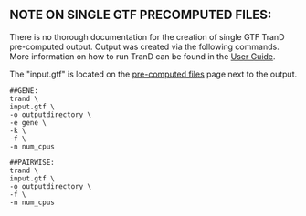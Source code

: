## NOTE ON SINGLE GTF PRECOMPUTED FILES:

There is no thorough documentation for the creation of single GTF TranD pre-computed output. Output was created via the following commands. More information on how to run TranD can be found in the [User Guide](https://github.com/McIntyre-Lab/TranD/wiki/User-Guide).

The "input.gtf" is located on the [pre-computed files](https://github.com/McIntyre-Lab/TranD/wiki/Precomputed-Files#single-gtf-trand) page next to the output.

```
##GENE:
trand \
input.gtf \
-o outputdirectory \
-e gene \
-k \
-f \
-n num_cpus

```

```
##PAIRWISE:
trand \
input.gtf \
-o outputdirectory \
-f \
-n num_cpus

```
